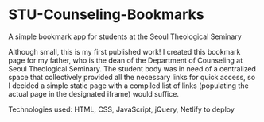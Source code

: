 # STU-Counseling-Bookmarks
A simple bookmark app for students at the Seoul Theological Seminary

Although small, this is my first published work! I created this bookmark page for my father, 
who is the dean of the Department of Counseling at Seoul Theological Seminary. 
The student body was in need of a centralized space that collectively provided all the necessary links for quick access, 
so I decided a simple static page with a compiled list of links (populating the actual page in the designated iframe) would suffice.

Technologies used: HTML, CSS, JavaScript, jQuery, Netlify to deploy
